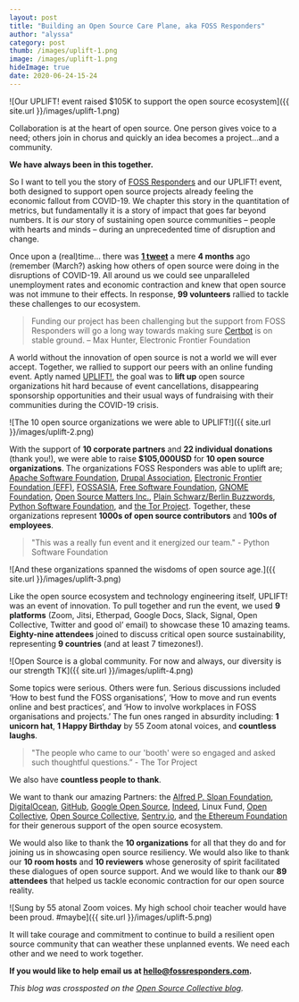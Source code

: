 ```yaml
---
layout: post
title: "Building an Open Source Care Plane, aka FOSS Responders"
author: "alyssa"
category: post
thumb: /images/uplift-1.png
image: /images/uplift-1.png
hideImage: true
date: 2020-06-24-15-24
---
```


![Our UPLIFT! event raised $105K to support the open source ecosystem]({{ site.url }}/images/uplift-1.png)

Collaboration is at the heart of open source. One person gives voice to a need; others join in chorus and quickly an idea becomes a project...and a community.

**We have always been in this together.**

So I want to tell you the story of [FOSS Responders](https://fossresponders.com/) and our UPLIFT! event, both designed to support open source projects already feeling the economic fallout from COVID-19. We chapter this story in the quantitation of metrics, but fundamentally it is  a story of impact that goes far beyond numbers. It is _our_ story of sustaining open source communities – people with hearts and minds – during an unprecedented time of disruption and change.

Once upon a (real)time… there was **[1 tweet](https://twitter.com/DuaneOBrien/status/1235389692612231168)** a mere **4 months** ago (remember (March?) asking how others of open source were doing in the disruptions of COVID-19. All around us we could see unparalleled unemployment rates and economic contraction and knew that open source was not immune to their effects. In response, **99 volunteers** rallied to tackle these challenges to our ecosystem.

> Funding our project has been challenging but the support from FOSS Responders will go a long way towards making sure [Certbot](https://certbot.eff.org/) is on stable ground. – Max Hunter, Electronic Frontier Foundation

A world without the innovation of open source is not a world we will ever accept. Together, we rallied to support our peers with an online funding event. Aptly named [UPLIFT!](https://opencollective.com/foss-responders/events/virtual-funding-event-q2-2020-4edd1e3a), the goal was to **lift up** open source organizations hit hard because of event cancellations, disappearing sponsorship opportunities and their usual ways of fundraising with their communities during the COVID-19 crisis.

![The 10 open source organizations we were able to UPLIFT!]({{ site.url }}/images/uplift-2.png)

With the support of **10 corporate partners** and **22 individual donations** (thank you!), we were able to raise **$105,000USD** for **10 open source organizations**. The organizations FOSS Responders was able to uplift are; [Apache Software Foundation](http://www.apache.org/), [Drupal Association](https://www.drupal.org/association), [Electronic Frontier Foundation (EFF)](https://www.eff.org/), [FOSSASIA](https://fossasia.org/), [Free Software Foundation](https://www.fsf.org/), [GNOME Foundation](https://www.gnome.org/foundation/), [Open Source Matters Inc.](https://www.opensourcematters.org/), [Plain Schwarz/Berlin Buzzwords](https://plainschwarz.com/), [Python Software Foundation](https://www.python.org/psf/), and [the Tor Project](https://www.torproject.org/). Together, these organizations represent **1000s of open source contributors** and **100s of employees**.

> "This was a really fun event and it energized our team." - Python Software Foundation

![And these organizations spanned the wisdoms of open source age.]({{ site.url }}/images/uplift-3.png)

Like the open source ecosystem and technology engineering itself, UPLIFT! was an event of innovation. To pull together and run the event, we used **9 platforms** (Zoom, Jitsi, Etherpad, Google Docs, Slack, Signal, Open Collective, Twitter and good ol’ email) to showcase these 10 amazing teams. **Eighty-nine attendees** joined to discuss critical open source sustainability, representing **9 countries** (and at least 7 timezones!).

![Open Source is a global community. For now and always, our diversity is our strength TK]({{ site.url }}/images/uplift-4.png)

Some topics were serious. Others were fun. Serious discussions included ‘How to best fund the  FOSS organisations’, ‘How to move and run events online and best practices’, and ‘How to involve workplaces in FOSS organisations and projects.’ The fun ones ranged in absurdity including: **1 unicorn hat**, **1 Happy Birthday** by 55 Zoom atonal voices, and **countless laughs**.

> "The people who came to our 'booth' were so engaged and asked such thoughtful questions.” - The Tor Project

We also have **countless people to thank**.

We want to thank our amazing Partners: the [Alfred P. Sloan Foundation](https://opencollective.com/sloan-foundation), [DigitalOcean](https://opencollective.com/digitalocean), [GitHub](https://opencollective.com/github), [Google Open Source](https://opencollective.com/google), [Indeed](https://opencollective.com/indeed), Linux Fund, [Open Collective](https://opencollective.com/opencollectiveinc), [Open Source Collective](https://opencollective.com/opensource), [Sentry.io](https://opencollective.com/sentry), and [the Ethereum Foundation](https://opencollective.com/ef_esp) for their generous support of the open source ecosystem.

We would also like to thank the **10 organizations** for all that they do and for joining us in showcasing open source resiliency.  We would also like to thank our **10 room hosts** and **10 reviewers** whose generosity of spirit facilitated these dialogues of open source support. And we would like to thank our **89 attendees** that helped us tackle economic contraction for our open source reality.

![Sung by 55 atonal Zoom voices. My high school choir teacher would have been proud. #maybe]({{ site.url }}/images/uplift-5.png)

It will take courage and commitment to continue to build a resilient open source community that can weather these unplanned events. We need each other and we need to work together.

**If you would like to help email us at  [hello@fossresponders.com](mailto:hello@fossresponders.com).**

_This blog was crossposted on the [Open Source Collective blog](https://blog.opencollective.com/foss-responders-uplift/)._